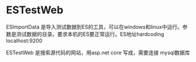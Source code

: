 # ESTestWeb
ESImportData 是导入测试数据到ES的工具，可以在windows和linux中运行。参数是测试数据的目录。要求本机的ES要正常运行。ES地址hardcoding localhost:9200

ESTestWeb 是搜索源代码的网站，用asp.net core 写成，需要连接 mysql数据库


